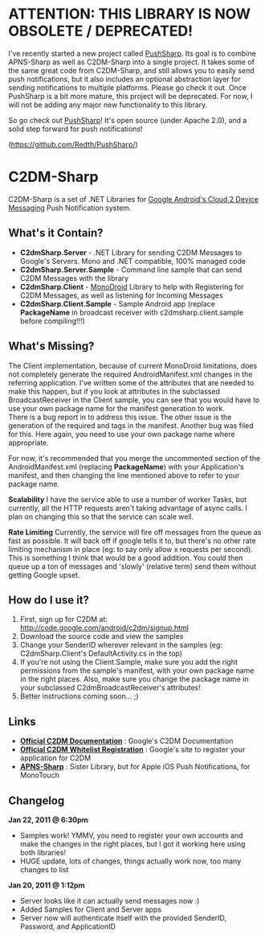 ATTENTION: THIS LIBRARY IS NOW OBSOLETE / DEPRECATED!
=====================================================
I've recently started a new project called [PushSharp](https://github.com/Redth/PushSharp/).  Its goal is to combine APNS-Sharp as well as C2DM-Sharp into a single project.  It takes some of the same great code from C2DM-Sharp, and still allows you to easily send push notifications, but it also includes an optional abstraction layer for sending notifications to multiple platforms.  Please go check it out.  Once PushSharp is a bit more mature, this project will be deprecated.  For now, I will not be adding any major new functionality to this library.  

So go check out [PushSharp](https://github.com/Redth/PushSharp/)!  It's open source (under Apache 2.0), and a solid step forward for push notifications!

(https://github.com/Redth/PushSharp/)



# C2DM-Sharp
C2DM-Sharp is a set of .NET Libraries for [Google Android's Cloud 2 Device Messaging](http://code.google.com/android/c2dm/index.html) Push Notification system.

## What's it Contain?
+ **C2dmSharp.Server** - .NET Library for sending C2DM Messages to Google's Servers.  Mono and .NET compatible, 100% managed code
+ **C2dmSharp.Server.Sample** - Command line sample that can send C2DM Messages with the library
+ **C2dmSharp.Client** - [MonoDroid](http://www.monodroid.net) Library to help with Registering for C2DM Messages, as well as listening for Incoming Messages
+ **C2dmSharp.Client.Sample** - Sample Android app (replace __PackageName__ in broadcast receiver with c2dmsharp.client.sample before compiling!!!)

## What's Missing?
The Client implementation, because of current MonoDroid limitations, does not completely generate the required AndroidManifest.xml changes in the referring application.
I've written some of the attributes that are needed to make this happen, but if you look at attributes in the subclassed BroadcastReceiver in the Client sample, you can see that you would have to use your own package name for the manifest generation to work.  
There is a bug report in to address this issue.  The other issue is the generation of the required <permission> and <uses-permission> tags in the manifest.  Another bug was filed for this.  Here again, you need to use your own package name where appropriate.

For now, it's recommended that you merge the uncommented section of the AndroidManifest.xml (replacing __PackageName__) with your Application's manifest, and then changing the line mentioned above to refer to your package name.

**Scalability** I have the service able to use a number of worker Tasks, but currently, all the HTTP requests aren't taking advantage of async calls.  I plan on changing this so that the service can scale well.

**Rate Limiting** Currently, the service will fire off messages from the queue as fast as possible.  It will back off if google tells it to, but there's no other rate limiting mechanism in place (eg: to say only allow x requests per second).  This is something I think that would be a good addition.  You could then queue up a ton of messages and 'slowly' (relative term) send them without getting Google upset.

## How do I use it?
1. First, sign up for C2DM at: http://code.google.com/android/c2dm/signup.html
2. Download the source code and view the samples 
3. Change your SenderID wherever relevant in the samples (eg: C2dmSharp.Client's DefaultActivity.cs in the top)
4. If you're not using the Client.Sample, make sure you add the right permissions from the sample's manifest, with your own package name in the right places.  Also, make sure you change the package name in your subclassed C2dmBroadcastReceiver's attributes!
5. Better instructions coming soon... ;)

## Links
+ **[Official C2DM Documentation](http://code.google.com/android/c2dm/index.html)** : Google's C2DM Documentation
+ **[Official C2DM Whitelist Registration](http://code.google.com/android/c2dm/signup.html)** : Google's site to register your application for C2DM
+ **[APNS-Sharp](http://code.google.com/p/apns-sharp/)** : Sister Library, but for Apple iOS Push Notifications, for MonoTouch


## Changelog
**Jan 22, 2011 @ 6:30pm**
-  Samples work!  YMMV, you need to register your own accounts and make the changes in the right places, but I got it working here using both libraries!
-  HUGE update, lots of changes, things actually work now, too many changes to list

**Jan 20, 2011 @ 1:12pm**
-  Server looks like it can actually send messages now :)
-  Added Samples for Client and Server apps
-  Server now will authenticate itself with the provided SenderID, Password, and ApplicationID
